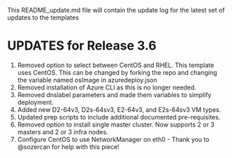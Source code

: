 This README_update.md file will contain the update log for the latest set of updates to the templates

# UPDATES for Release 3.6

1.  Removed option to select between CentOS and RHEL.  This template uses CentOS.  This can be changed by forking the repo and changing the variable named osImage in azuredeploy.json
2.  Removed installation of Azure CLI as this is no longer needed.
3.  Removed dnslabel parameters and made them variables to simplify deployment.
4.  Added new D2-64v3, D2s-64sv3, E2-64v3, and E2s-64sv3 VM types.
5.  Updated prep scripts to include additional documented pre-requisites.
6.  Removed option to install single master cluster.  Now supports 2 or 3 masters and 2 or 3 infra nodes.
7.  Configure CentOS to use NetworkManager on eth0 - Thank you to @sozercan for help with this piece!

